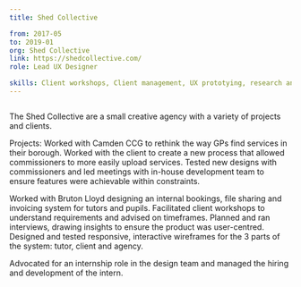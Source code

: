 ```yaml
---
title: Shed Collective

from: 2017-05
to: 2019-01
org: Shed Collective
link: https://shedcollective.com/ 
role: Lead UX Designer

skills: Client workshops, Client management, UX prototying, research and testing, User journey mapping, Mentorship
---
```


<img src="shed-logo.png" class="cvlogo" alt=''></img>

<div>
The Shed Collective are a small creative agency with a variety of projects and clients. 

Projects: 
Worked with Camden CCG to rethink the way GPs find services in their borough. Worked with the client to create a new process that allowed commissioners to more easily upload services. Tested new designs with commissioners and led meetings with in-house development team to ensure features were achievable within constraints.

Worked with Bruton Lloyd designing an internal bookings, file sharing and invoicing system for tutors and pupils. Facilitated client workshops to understand requirements and advised on timeframes. Planned and ran interviews, drawing insights to ensure the product was user-centred. Designed and tested responsive, interactive wireframes for the 3 parts of the system: tutor, client and agency.

Advocated for an internship role in the design team and managed the hiring and development of the intern.
</div>